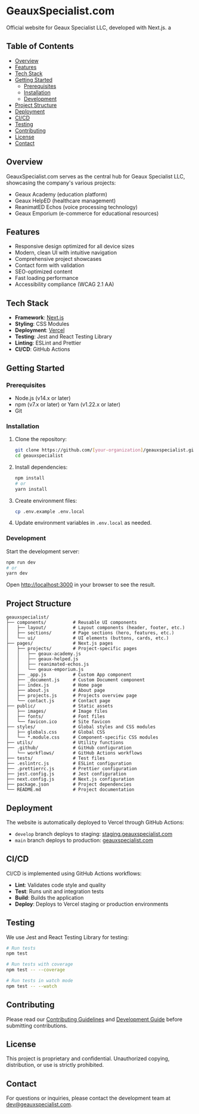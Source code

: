 # GeauxSpecialist.com

Official website for Geaux Specialist LLC, developed with Next.js.
a
## Table of Contents

- [Overview](#overview)
- [Features](#features)
- [Tech Stack](#tech-stack)
- [Getting Started](#getting-started)
  - [Prerequisites](#prerequisites)
  - [Installation](#installation)
  - [Development](#development)
- [Project Structure](#project-structure)
- [Deployment](#deployment)
- [CI/CD](#cicd)
- [Testing](#testing)
- [Contributing](#contributing)
- [License](#license)
- [Contact](#contact)

## Overview

GeauxSpecialist.com serves as the central hub for Geaux Specialist LLC, showcasing the company's various projects:
- Geaux Academy (education platform)
- Geaux HelpED (healthcare management)
- ReanimatED Echos (voice processing technology)
- Geaux Emporium (e-commerce for educational resources)

## Features

- Responsive design optimized for all device sizes
- Modern, clean UI with intuitive navigation
- Comprehensive project showcases 
- Contact form with validation
- SEO-optimized content
- Fast loading performance
- Accessibility compliance (WCAG 2.1 AA)

## Tech Stack

- **Framework**: [Next.js](https://nextjs.org/)
- **Styling**: CSS Modules
- **Deployment**: [Vercel](https://vercel.com/)
- **Testing**: Jest and React Testing Library
- **Linting**: ESLint and Prettier
- **CI/CD**: GitHub Actions

## Getting Started

### Prerequisites

- Node.js (v14.x or later)
- npm (v7.x or later) or Yarn (v1.22.x or later)
- Git

### Installation

1. Clone the repository:
   ```bash
   git clone https://github.com/[your-organization]/geauxspecialist.git
   cd geauxspecialist
   ```

2. Install dependencies:
   ```bash
   npm install
   # or
   yarn install
   ```

3. Create environment files:
   ```bash
   cp .env.example .env.local
   ```

4. Update environment variables in `.env.local` as needed.

### Development

Start the development server:

```bash
npm run dev
# or
yarn dev
```

Open [http://localhost:3000](http://localhost:3000) in your browser to see the result.

## Project Structure

```
geauxspecialist/
├── components/          # Reusable UI components
│   ├── layout/          # Layout components (header, footer, etc.)
│   ├── sections/        # Page sections (hero, features, etc.)
│   └── ui/              # UI elements (buttons, cards, etc.)
├── pages/               # Next.js pages
│   ├── projects/        # Project-specific pages
│   │   ├── geaux-academy.js
│   │   ├── geaux-helped.js
│   │   ├── reanimated-echos.js
│   │   └── geaux-emporium.js
│   ├── _app.js          # Custom App component
│   ├── _document.js     # Custom Document component
│   ├── index.js         # Home page
│   ├── about.js         # About page
│   ├── projects.js      # Projects overview page
│   └── contact.js       # Contact page
├── public/              # Static assets
│   ├── images/          # Image files
│   ├── fonts/           # Font files
│   └── favicon.ico      # Site favicon
├── styles/              # Global styles and CSS modules
│   ├── globals.css      # Global CSS
│   └── *.module.css     # Component-specific CSS modules
├── utils/               # Utility functions
├── .github/             # GitHub configuration
│   └── workflows/       # GitHub Actions workflows
├── tests/               # Test files
├── .eslintrc.js         # ESLint configuration
├── .prettierrc.js       # Prettier configuration
├── jest.config.js       # Jest configuration
├── next.config.js       # Next.js configuration
├── package.json         # Project dependencies
└── README.md            # Project documentation
```

## Deployment

The website is automatically deployed to Vercel through GitHub Actions:

- `develop` branch deploys to staging: [staging.geauxspecialist.com](https://staging.geauxspecialist.com)
- `main` branch deploys to production: [geauxspecialist.com](https://geauxspecialist.com)

## CI/CD

CI/CD is implemented using GitHub Actions workflows:

- **Lint**: Validates code style and quality
- **Test**: Runs unit and integration tests
- **Build**: Builds the application
- **Deploy**: Deploys to Vercel staging or production environments

## Testing

We use Jest and React Testing Library for testing:

```bash
# Run tests
npm test

# Run tests with coverage
npm test -- --coverage

# Run tests in watch mode
npm test -- --watch
```

## Contributing

Please read our [Contributing Guidelines](./Contributing_Guidelines.md) and [Development Guide](./DEVELOPMENT_GUIDE.md) before submitting contributions.

## License

This project is proprietary and confidential. Unauthorized copying, distribution, or use is strictly prohibited.

## Contact

For questions or inquiries, please contact the development team at [dev@geauxspecialist.com](mailto:dev@geauxspecialist.com).
